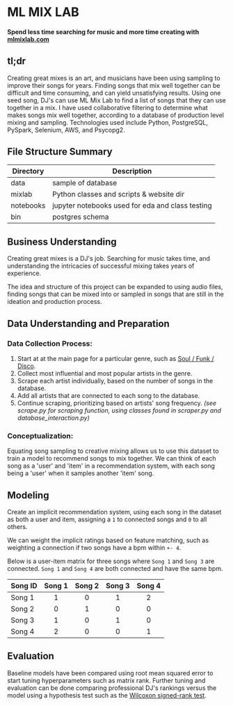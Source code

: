 # ML MIX LAB

#### Spend less time searching for music and more time creating with [mlmixlab.com](mhttp://mlmixlab.com/)

## tl;dr
Creating great mixes is an art, and musicians have been using sampling to improve their songs for years. Finding songs that mix well together can be difficult and time consuming, and can yield unsatisfying results. Using one seed song, DJ's can use ML Mix Lab to find a list of songs that they can use together in a mix. I have used collaborative filtering to determine what makes songs mix well together, according to a database of production level mixing and sampling. Technologies used include Python, PostgreSQL, PySpark, Selenium, AWS, and Psycopg2.

## File Structure Summary
Directory | Description
------------ | -------------
data | sample of database
mixlab | Python classes and scripts & website dir
notebooks | jupyter notebooks used for eda and class testing
bin | postgres schema

## Business Understanding
Creating great mixes is a DJ's job. Searching for music takes time, and understanding the intricacies of successful mixing takes years of experience.

The idea and structure of this project can be expanded to using audio files, finding songs that can be mixed into or sampled in songs that are still in the ideation and production process.

## Data Understanding and Preparation
### Data Collection Process:
1. Start at at the main page for a particular genre, such as [Soul / Funk / Disco](https://www.whosampled.com/genre/Soul-Funk-Disco/).
2. Collect most influential and most popular artists in the genre. 
3. Scrape each artist individually, based on the number of songs in the database.
4. Add all artists that are connected to each song to the database. 
5. Continue scraping, prioritizing based on artists' song frequency.
*(see scrape.py for scraping function, using classes found in scraper.py and database_interaction.py)*

### Conceptualization:
Equating song sampling to creative mixing allows us to use this dataset to train a model to recommend songs to mix together. We can think of each song as a 'user' and 'item' in a recommendation system, with each song being a 'user' when it samples another 'item' song.


## Modeling

Create an implicit recommendation system, using each song in the dataset as both a user and item, assigning a `1` to connected songs and `0` to all others. 

We can weight the implicit ratings based on feature matching, such as weighting a connection if two songs have a bpm within `+- 4`.

Below is a user-item matrix for three songs where `Song 1` and `Song 3` are connected. `Song 1` and `Song 4` are both connected and have the same bpm.

| Song ID     | Song 1  | Song 2  | Song 3  | Song 4  |
| ------------|:-------:|:-------:|:-------:|:-------:|
| Song 1      | 1       | 0       | 1       | 2       |
| Song 2      | 0       | 1       | 0       | 0       |
| Song 3      | 1       | 0       | 1       | 0       |
| Song 4      | 2       | 0       | 0       | 1       |

## Evaluation

Baseline models have been compared using root mean squared error to start tuning hyperparameters such as matrix rank. Further tuning and evaluation can be done comparing professional DJ's rankings versus the model using a hypothesis test such as the [Wilcoxon signed-rank test](https://en.wikipedia.org/wiki/Wilcoxon_signed-rank_test).






 



